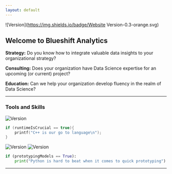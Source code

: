 ```yaml
---
layout: default
---
```


![Version](https://img.shields.io/badge/Website Version-0.3-orange.svg)

## Welcome to Blueshift Analytics


**Strategy:** Do you know how to integrate valuable data insights to your organizational strategy?

**Consulting:** Does your organization have Data Science expertise for an upcoming (or current) project?

**Education:** Can we help your organization develop fluency in the realm of Data Science?

* * *

### Tools and Skills

![Version](https://img.shields.io/badge/C++-11-blue.svg)

```c++
if (runtimeIsCrucial == true){
    printf("C++ is our go to language\n");
}
```

![Version](https://img.shields.io/badge/Python-2.7-green.svg) ![Version](https://img.shields.io/badge/Tensorflow-0.12-yellow.svg)

```python
if (prototypingModels == True):
    print("Python is hard to beat when it comes to quick prototyping") 
```


* * *

